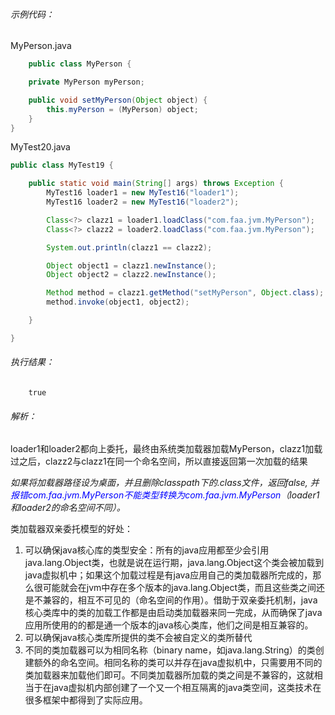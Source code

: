 ###### 示例代码：  

MyPerson.java
```java
    public class MyPerson {

    private MyPerson myPerson;

    public void setMyPerson(Object object) {
        this.myPerson = (MyPerson) object;
    }
}
```
MyTest20.java
```java
public class MyTest19 {

    public static void main(String[] args) throws Exception {
        MyTest16 loader1 = new MyTest16("loader1");
        MyTest16 loader2 = new MyTest16("loader2");

        Class<?> clazz1 = loader1.loadClass("com.faa.jvm.MyPerson");
        Class<?> clazz2 = loader2.loadClass("com.faa.jvm.MyPerson");

        System.out.println(clazz1 == clazz2);

        Object object1 = clazz1.newInstance();
        Object object2 = clazz2.newInstance();

        Method method = clazz1.getMethod("setMyPerson", Object.class);
        method.invoke(object1, object2);

    }

}
```

###### 执行结果：  
```
    true
```

###### 解析：  
loader1和loader2都向上委托，最终由系统类加载器加载MyPerson，clazz1加载过之后，clazz2与clazz1在同一个命名空间，所以直接返回第一次加载的结果  


*如果将加载器路径设为桌面，并且删除classpath下的.class文件，返回false, 并<font color=blue>报错com.faa.jvm.MyPerson不能类型转换为com.faa.jvm.MyPerson</font>（loader1和loader2的命名空间不同）。*  

类加载器双亲委托模型的好处：
1. 可以确保java核心库的类型安全：所有的java应用都至少会引用java.lang.Object类，也就是说在运行期，java.lang.Object这个类会被加载到java虚拟机中；如果这个加载过程是有java应用自己的类加载器所完成的，那么很可能就会在jvm中存在多个版本的java.lang.Object类，而且这些类之间还是不兼容的，相互不可见的（命名空间的作用）。借助于双亲委托机制，java核心类库中的类的加载工作都是由启动类加载器来同一完成，从而确保了java应用所使用的的都是通一个版本的java核心类库，他们之间是相互兼容的。
2. 可以确保java核心类库所提供的类不会被自定义的类所替代
3. 不同的类加载器可以为相同名称（binary name，如java.lang.String）的类创建额外的命名空间。相同名称的类可以并存在java虚拟机中，只需要用不同的类加载器来加载他们即可。不同类加载器所加载的类之间是不兼容的，这就相当于在java虚拟机内部创建了一个又一个相互隔离的java类空间，这类技术在很多框架中都得到了实际应用。